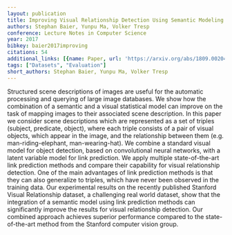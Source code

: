 ```yaml
---
layout: publication
title: Improving Visual Relationship Detection Using Semantic Modeling Of Scene Descriptions
authors: Stephan Baier, Yunpu Ma, Volker Tresp
conference: Lecture Notes in Computer Science
year: 2017
bibkey: baier2017improving
citations: 54
additional_links: [{name: Paper, url: 'https://arxiv.org/abs/1809.00204'}]
tags: ["Datasets", "Evaluation"]
short_authors: Stephan Baier, Yunpu Ma, Volker Tresp
---
```

Structured scene descriptions of images are useful for the automatic
processing and querying of large image databases. We show how the combination
of a semantic and a visual statistical model can improve on the task of mapping
images to their associated scene description. In this paper we consider scene
descriptions which are represented as a set of triples (subject, predicate,
object), where each triple consists of a pair of visual objects, which appear
in the image, and the relationship between them (e.g. man-riding-elephant,
man-wearing-hat). We combine a standard visual model for object detection,
based on convolutional neural networks, with a latent variable model for link
prediction. We apply multiple state-of-the-art link prediction methods and
compare their capability for visual relationship detection. One of the main
advantages of link prediction methods is that they can also generalize to
triples, which have never been observed in the training data. Our experimental
results on the recently published Stanford Visual Relationship dataset, a
challenging real world dataset, show that the integration of a semantic model
using link prediction methods can significantly improve the results for visual
relationship detection. Our combined approach achieves superior performance
compared to the state-of-the-art method from the Stanford computer vision
group.